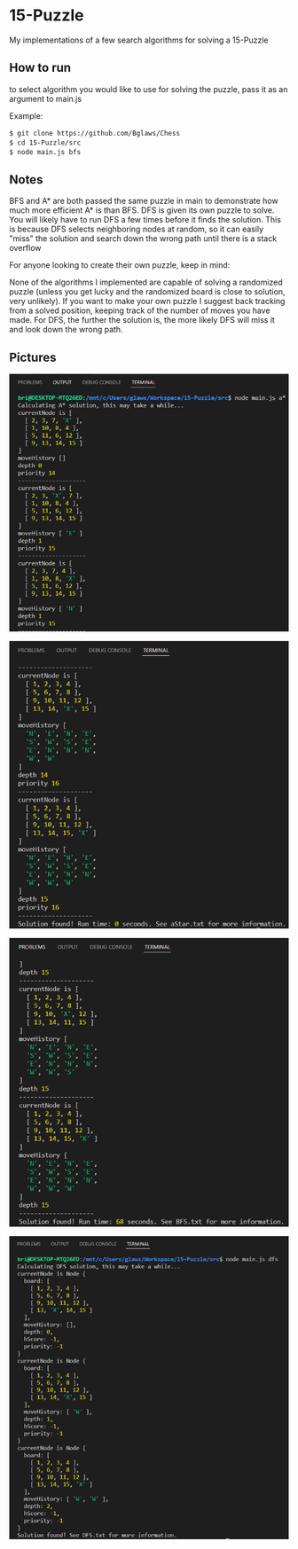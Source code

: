 # 15-Puzzle
My implementations of a few search algorithms for solving a 15-Puzzle

## How to run
to select algorithm you would like to use for solving the puzzle, pass it as an argument to main.js

Example:
```sh
$ git clone https://github.com/Bglaws/Chess
$ cd 15-Puzzle/src
$ node main.js bfs
```

## Notes

BFS and A* are both passed the same puzzle in main to demonstrate how much more efficient A* is than BFS.
DFS is given its own puzzle to solve. You will likely have to run DFS a few times before it finds the solution.
This is because DFS selects neighboring nodes at random, so it can easily "miss" the solution and search down the wrong path until there is a stack overflow

For anyone looking to create their own puzzle, keep in mind:

None of the algorithms I implemented are capable of solving a randomized puzzle (unless you get lucky and the randomized board is close to solution, very unlikely).
If you want to make your own puzzle I suggest back tracking from a solved position, keeping track of the number of moves you have made.
For DFS, the further the solution is, the more likely DFS will miss it and look down the wrong path. 

## Pictures
![Overview](img/aStarCommand.png)


![Overview](img/aStarResult.png)


![Overview](img/bfsResult.png)


![Overview](img/dfsResult.png)
